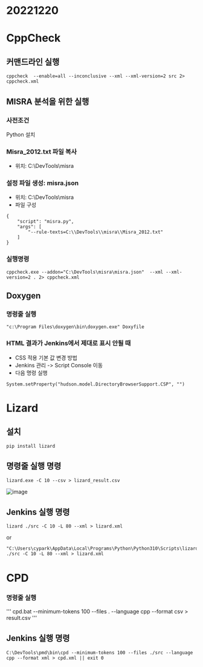# 20221220


# CppCheck
## 커맨드라인 실행
```
cppcheck  --enable=all --inconclusive --xml --xml-version=2 src 2> cppcheck.xml
```

## MISRA 분석을 위한 실행
### 사전조건
Python 설치

### Misra_2012.txt 파일 복사
- 위치: C:\DevTools\misra

### 설정 파일 생성: misra.json
- 위치: C:\DevTools\misra
- 파일 구성
```
{
    "script": "misra.py",
    "args": [
        "--rule-texts=C:\\DevTools\\misra\\Misra_2012.txt"
    ]
}
```

### 실행명령
```
cppcheck.exe --addon="C:\DevTools\misra\misra.json"  --xml --xml-version=2 . 2> cppcheck.xml
```

## Doxygen
### 명령줄 실행
```
"c:\Program Files\doxygen\bin\doxygen.exe" Doxyfile
```

### HTML 결과가 Jenkins에서 제대로 표시 안될 때
- CSS 적용 기본 값 변경 방법
- Jenkins 관리 -> Script Console 이동
- 다음 명령 실행
```
System.setProperty("hudson.model.DirectoryBrowserSupport.CSP", "")
```

# Lizard
## 설치
```
pip install lizard
```

## 명령줄 실행 명령
```
lizard.exe -C 10 --csv > lizard_result.csv
```

![image](https://user-images.githubusercontent.com/8405564/208821320-26f0c90f-7f4d-43ba-b7ac-5c86c2852a82.png)


## Jenkins 실행 명령
```
lizard ./src -C 10 -L 80 --xml > lizard.xml
```
or
```
"C:\Users\cypark\AppData\Local\Programs\Python\Python310\Scripts\lizard" ./src -C 10 -L 80 --xml > lizard.xml
```


# CPD
### 명령줄 실행
'''
cpd.bat --minimum-tokens 100 --files . --language cpp --format csv > result.csv
'''

## Jenkins 실행 명령
```
C:\DevTools\pmd\bin\cpd --minimum-tokens 100 --files ./src --language cpp --format xml > cpd.xml || exit 0
```


